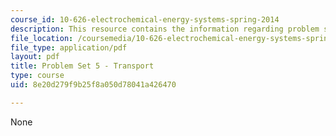 ```yaml
---
course_id: 10-626-electrochemical-energy-systems-spring-2014
description: This resource contains the information regarding problem set 5 transport.
file_location: /coursemedia/10-626-electrochemical-energy-systems-spring-2014/8e20d279f9b25f8a050d78041a426470_MIT10_626S14_PSet_5_revis.pdf
file_type: application/pdf
layout: pdf
title: Problem Set 5 - Transport
type: course
uid: 8e20d279f9b25f8a050d78041a426470

---
```

None